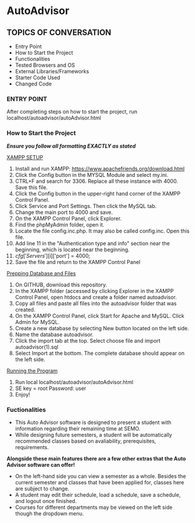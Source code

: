 # AutoAdvisor

## TOPICS OF CONVERSATION
* Entry Point
* How to Start the Project
* Functionalities
* Tested Browsers and OS
* External Libraries/Frameworks
* Starter Code Used
* Changed Code


### ENTRY POINT
  After completing steps on how to start the project, run
  localhost/autoadvisor/autoAdvisor.html

### How to Start the Project
***Ensure you follow all formatting EXACTLY as stated***

<ins>XAMPP SETUP</ins>
1. Install and run XAMPP: https://www.apachefriends.org/download.html
2. Click the Config button in the MYSQL Module and select my.ini.
3. CTRL+F and search for 3306. Replace all these instance with 4000. Save this file.
4. Click the Config button in the upper-right hand corner of the XAMPP Control Panel.
5. Click Service and Port Settings. Then click the MySQL tab. 
6. Change the main port to 4000 and save.
7. On the XAMPP Control Panel, click Explorer.
8. Find the phpMyAdmin folder, open it.
9. Locate the file config.inc.php. It may also be called config.inc. Open this file.
10. Add line 11 in the "Authentication type and info" section near the beginning, which is located near the beginning.
11. $cfg['Servers'][$i]['port'] = 4000;
12. Save the file and return to the XAMPP Control Panel

<ins>Prepping Database and Files</ins>
1. On GITHUB, download this repository.
2. In the XAMPP folder (accessed by clicking Explorer in the XAMPP Control Panel, open htdocs and create a folder named autoadvisor.
3. Copy all files and paste all files into the autoadvisor folder that was created.
4. On the XAMPP Control Panel, click Start for Apache and MySQL. Click Admin for MySQL.
5. Create a new database by selecting New button located on the left side.
6. Name the database autoadvisor.
7. Click the import tab at the top. Select choose file and import autoadvisor(1).sql
8. Select Import at the bottom. The complete database should appear on the left side.

<ins>Running the Program</ins>
1. Run local localhost/autoadvisor/autoAdvisor.html
2. SE key = root    Password: user
3. Enjoy!


### Fuctionalities

* This Auto Advisor software is designed to present a student with information regarding their remaining time at SEMO.
* While designing future semesters, a student will be automatically recommended classes based on avaliability, prerequisites, requirements.

**Alongside these main features there are a few other extras that the Auto Advisor software can offer!**
* On the left-hand side you can view a semester as a whole. Besides the current semester and classes that have been applied for, classes here are subject to change.
* A student may edit their schedule, load a schedule, save a schedule, and logout once finished.
* Courses for different departments may be viewed on the left side though the dropdown menu.


